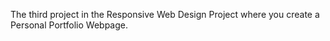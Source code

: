 The third project in the Responsive Web Design Project where you create a Personal Portfolio Webpage.
